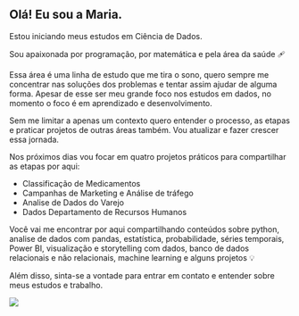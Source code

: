 ## Olá! Eu sou a Maria.
  

Estou iniciando meus estudos em Ciência de Dados. 

Sou apaixonada por programação, por matemática e pela área da saúde 🩹

Essa área é uma linha de estudo que me tira o sono, quero sempre me concentrar nas soluções dos problemas e tentar assim ajudar de alguma forma. Apesar de esse ser meu grande foco nos estudos em dados, no momento o foco é em aprendizado e desenvolvimento. 

Sem me limitar a apenas um contexto quero entender o processo, as etapas e praticar projetos de outras áreas também.
Vou atualizar e fazer crescer essa jornada.

Nos próximos dias vou focar em quatro projetos práticos para compartilhar as etapas por aqui:

- Classificação de Medicamentos
- Campanhas de Marketing e Análise de tráfego
- Analise de Dados do Varejo
- Dados Departamento de Recursos Humanos

Você vai me encontrar por aqui compartilhando conteúdos sobre python, analise de dados com pandas, estatística, probabilidade, séries temporais, Power BI, visualização e storytelling com dados, banco de dados relacionais e não relacionais, machine learning e alguns projetos 💡

Além disso, sinta-se a vontade para entrar em contato e entender sobre meus estudos e trabalho.

<div> 
  <a href="https://www.linkedin.com/in/mariagabrielamiguel/" target="_blank"><img src="https://img.shields.io/badge/-LinkedIn-%230077B5?style=for-the-badge&logo=linkedin&logoColor=white" target="_blank"></a>
 
</div>
